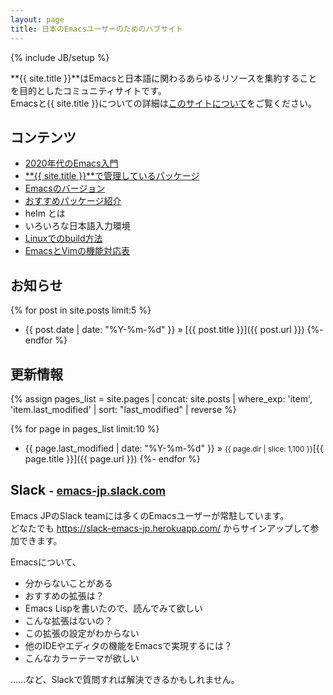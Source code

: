 ```yaml
---
layout: page
title: 日本のEmacsユーザーのためのハブサイト
---
```

{% include JB/setup %}

**{{ site.title }}**はEmacsと日本語に関わるあらゆるリソースを集約することを目的としたコミュニティサイトです。  
Emacsと{{ site.title }}についての詳細は[このサイトについて](/about)をご覧ください。

## コンテンツ

* [2020年代のEmacs入門](/tips/emacs-in-2020)
* [**{{ site.title }}**で管理しているパッケージ](/maintenances)
* [Emacsのバージョン](/tips/versions)
* [おすすめパッケージ紹介](/packages)
* helm とは
* いろいろな日本語入力環境
* [Linuxでのbuild方法](/build-linux)
* [EmacsとVimの機能対応表](https://docs.google.com/spreadsheets/d/184i0Cmnfd0CdmPw2AVMMvmmnl7Gz5ryPqTaxnpIyqRE/edit?usp=sharing)

## お知らせ

{% for post in site.posts limit:5 %}
* {{ post.date | date: "%Y-%m-%d" }} &raquo; [{{ post.title }}]({{ post.url }})
{%- endfor %}

## 更新情報

{% assign pages_list
     = site.pages | concat: site.posts
       | where_exp: 'item', 'item.last_modified'
       | sort: "last_modified"
       | reverse %}

{% for page in pages_list limit:10 %}
* {{ page.last_modified | date: "%Y-%m-%d" }} &raquo; <small>{{ page.dir | slice: 1,100 }}</small>[{{ page.title }}]({{ page.url }})
{%- endfor %}


## Slack <small>- [emacs-jp.slack.com](https://emacs-jp.slack.com/)</small>

Emacs JPのSlack teamには多くのEmacsユーザーが常駐しています。  
どなたでも <https://slack-emacs-jp.herokuapp.com/> からサインアップして参加できます。

Emacsについて、

* 分からないことがある
* おすすめの拡張は？
* Emacs Lispを書いたので、読んでみて欲しい
* こんな拡張はないの？
* この拡張の設定がわからない
* 他のIDEやエディタの機能をEmacsで実現するには？
* こんなカラーテーマが欲しい

……など、Slackで質問すれば解決できるかもしれません。
